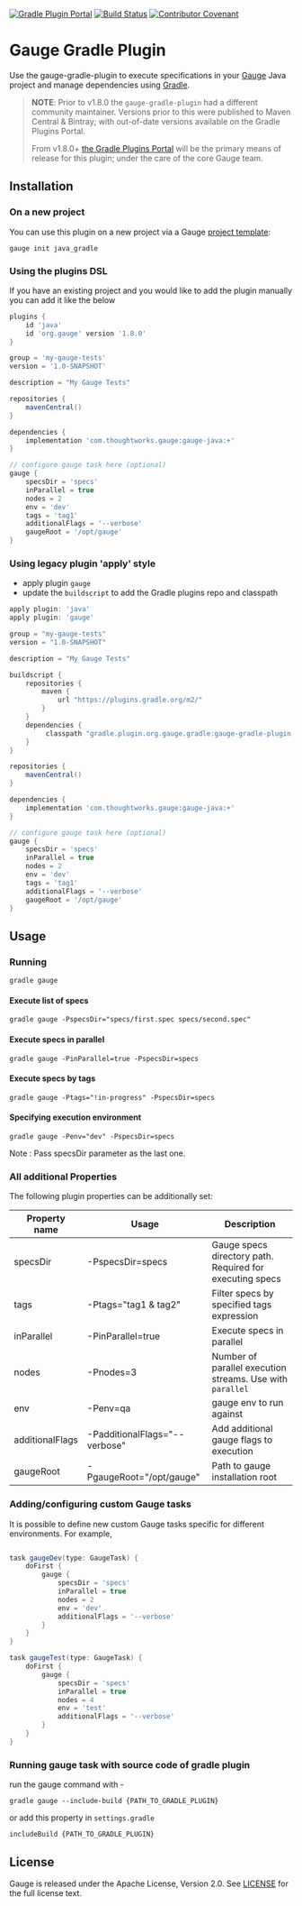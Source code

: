 [![Gradle Plugin Portal](https://img.shields.io/maven-metadata/v/https/plugins.gradle.org/m2/gradle/plugin/org/gauge/gradle/gauge-gradle-plugin/maven-metadata.xml.svg?colorB=007ec6&label=Plugin+Portal)](https://plugins.gradle.org/plugin/org.gauge)
[![Build Status](https://travis-ci.org/getgauge/gauge-gradle-plugin.svg?branch=master)](https://travis-ci.org/getgauge/gauge-gradle-plugin)
[![Contributor Covenant](https://img.shields.io/badge/Contributor%20Covenant-v1.4%20adopted-ff69b4.svg)](CODE_OF_CONDUCT.md)

# Gauge Gradle Plugin

Use the gauge-gradle-plugin to execute specifications in your [Gauge](http://getgauge.io) Java project and manage dependencies using [Gradle](http://gradle.org//).

> **NOTE**: Prior to v1.8.0 the `gauge-gradle-plugin` had a different community maintainer. Versions prior to this were published to 
Maven Central & Bintray; with out-of-date versions available on the Gradle Plugins Portal.
>
> From v1.8.0+ [the Gradle Plugins Portal](https://plugins.gradle.org/plugin/org.gauge) will be the primary means of release for this plugin; under the care of the core Gauge team.

## Installation

### On a new project

You can use this plugin on a new project via a Gauge [project template](https://docs.gauge.org/latest/installation.html#project-templates):

```
gauge init java_gradle
```

### Using the plugins DSL

If you have an existing project and you would like to add the plugin manually you can add it like the below


````groovy
plugins {
    id 'java'
    id 'org.gauge' version '1.8.0'
}

group = 'my-gauge-tests'
version = '1.0-SNAPSHOT'

description = "My Gauge Tests"

repositories {
    mavenCentral()
}

dependencies {
    implementation 'com.thoughtworks.gauge:gauge-java:+'
}

// configure gauge task here (optional)
gauge {
    specsDir = 'specs'
    inParallel = true
    nodes = 2
    env = 'dev'
    tags = 'tag1'
    additionalFlags = '--verbose'
    gaugeRoot = '/opt/gauge'
}
````

### Using legacy plugin 'apply' style

* apply plugin `gauge` 
* update the `buildscript` to add the Gradle plugins repo and classpath

````groovy
apply plugin: 'java'
apply plugin: 'gauge'

group = "my-gauge-tests"
version = "1.0-SNAPSHOT"

description = "My Gauge Tests"

buildscript {
    repositories {
        maven {
            url "https://plugins.gradle.org/m2/"
        }
    }
    dependencies {
         classpath "gradle.plugin.org.gauge.gradle:gauge-gradle-plugin:1.8.0"
    }
}

repositories {
    mavenCentral()
}

dependencies {
    implementation 'com.thoughtworks.gauge:gauge-java:+'
}

// configure gauge task here (optional)
gauge {
    specsDir = 'specs'
    inParallel = true
    nodes = 2
    env = 'dev'
    tags = 'tag1'
    additionalFlags = '--verbose'
    gaugeRoot = '/opt/gauge'
}

````

## Usage

### Running
````
gradle gauge
````
#### Execute list of specs
```
gradle gauge -PspecsDir="specs/first.spec specs/second.spec"
```
#### Execute specs in parallel
```
gradle gauge -PinParallel=true -PspecsDir=specs
```
#### Execute specs by tags
```
gradle gauge -Ptags="!in-progress" -PspecsDir=specs
```
#### Specifying execution environment
```
gradle gauge -Penv="dev" -PspecsDir=specs
```

Note : Pass specsDir parameter as the last one.

### All additional Properties
The following plugin properties can be additionally set:

|Property name|Usage|Description|
|-------------|-----|-----------|
|specsDir| -PspecsDir=specs| Gauge specs directory path. Required for executing specs|
|tags    | -Ptags="tag1 & tag2" |Filter specs by specified tags expression|
|inParallel| -PinParallel=true | Execute specs in parallel|
|nodes    | -Pnodes=3 | Number of parallel execution streams. Use with ```parallel```|
|env      | -Penv=qa  | gauge env to run against  |
|additionalFlags| -PadditionalFlags="--verbose" | Add additional gauge flags to execution|
|gaugeRoot| -PgaugeRoot="/opt/gauge" | Path to gauge installation root|

### Adding/configuring custom Gauge tasks
It is possible to define new custom Gauge tasks specific for different environments. For example,

````groovy

task gaugeDev(type: GaugeTask) {
    doFirst {
        gauge {
            specsDir = 'specs'
            inParallel = true
            nodes = 2
            env = 'dev'
            additionalFlags = '--verbose'
        }
    }
}

task gaugeTest(type: GaugeTask) {
    doFirst {
        gauge {
            specsDir = 'specs'
            inParallel = true
            nodes = 4
            env = 'test'
            additionalFlags = '--verbose'
        }
    }
}
````

### Running gauge task with source code of gradle plugin
run the gauge command with -
````
gradle gauge --include-build {PATH_TO_GRADLE_PLUGIN}
````

or add this property in `settings.gradle`
````
includeBuild {PATH_TO_GRADLE_PLUGIN}
````

## License

Gauge is released under the Apache License, Version 2.0. See [LICENSE](LICENSE) for the full license text.
